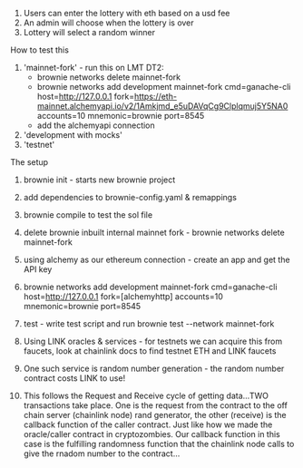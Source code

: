 1. Users can enter the lottery with eth based on a usd fee
2. An admin will choose when the lottery is over
3. Lottery will select a random winner

How to test this

1. 'mainnet-fork' - run this on LMT DT2:
    - brownie networks delete mainnet-fork
    - brownie networks add development mainnet-fork cmd=ganache-cli host=http://127.0.0.1 fork=https://eth-mainnet.alchemyapi.io/v2/1Amkjmd_e5uDAVqCg9Clplqmuj5Y5NA0 accounts=10 mnemonic=brownie port=8545
    - add the alchemyapi connection
2. 'development with mocks'
3. 'testnet'

The setup

1. brownie init - starts new brownie project
2. add dependencies to brownie-config.yaml & remappings
3. brownie compile to test the sol file
4. delete brownie inbuilt internal mainnet fork - brownie networks delete mainnet-fork
5. using alchemy as our ethereum connection - create an app and get the API key
6. brownie networks add development mainnet-fork cmd=ganache-cli host=http://127.0.0.1 fork=[alchemyhttp] accounts=10 mnemonic=brownie port=8545
7. test - write test script and run brownie test --network mainnet-fork

8. Using LINK oracles & services - for testnets we can acquire this from faucets, look at chainlink docs to find testnet ETH and LINK faucets
9. One such service is random number generation - the random number contract costs LINK to use!
10. This follows the Request and Receive cycle of getting data...TWO transactions take place. One is the request from the contract to the off chain server (chainlink node) rand generator, the other (receive) is the callback function of the caller contract. Just like how we made the oracle/caller contract in cryptozombies. Our callback function in this case is the fulfilling randomness function that the chainlink node calls to give the rnadom number to the contract...